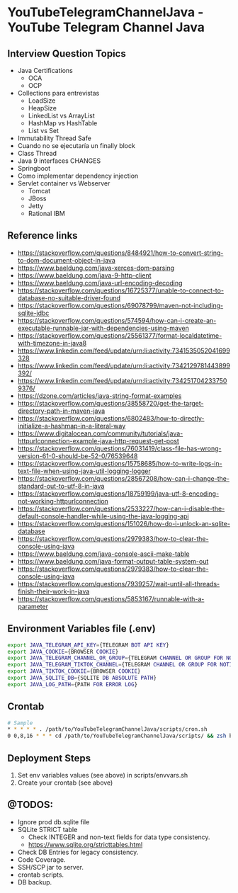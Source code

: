 # YouTubeTelegramChannelJava - YouTube Telegram Channel Java

## Interview Question Topics

- Java Certifications 
  - OCA
  - OCP
- Collections para entrevistas
  - LoadSize
  - HeapSize
  - LinkedList vs ArrayList
  - HashMap vs HashTable
  - List vs Set
- Immutability Thread Safe
- Cuando no se ejecutaría un finally block
- Class Thread
- Java 9 interfaces CHANGES
- Springboot
- Como implementar dependency injection
- Servlet container vs Webserver
  - Tomcat
  - JBoss
  - Jetty
  - Rational IBM

## Reference links
- https://stackoverflow.com/questions/8484921/how-to-convert-string-to-dom-document-object-in-java
- https://www.baeldung.com/java-xerces-dom-parsing
- https://www.baeldung.com/java-9-http-client
- https://www.baeldung.com/java-url-encoding-decoding
- https://stackoverflow.com/questions/16725377/unable-to-connect-to-database-no-suitable-driver-found
- https://stackoverflow.com/questions/69078799/maven-not-including-sqlite-jdbc
- https://stackoverflow.com/questions/574594/how-can-i-create-an-executable-runnable-jar-with-dependencies-using-maven
- https://stackoverflow.com/questions/25561377/format-localdatetime-with-timezone-in-java8
- https://www.linkedin.com/feed/update/urn:li:activity:7341535052041699328
- https://www.linkedin.com/feed/update/urn:li:activity:7342129781443899392/
- https://www.linkedin.com/feed/update/urn:li:activity:7342517042337509376/
- https://dzone.com/articles/java-string-format-examples
- https://stackoverflow.com/questions/38558720/get-the-target-directory-path-in-maven-java
- https://stackoverflow.com/questions/6802483/how-to-directly-initialize-a-hashmap-in-a-literal-way
- https://www.digitalocean.com/community/tutorials/java-httpurlconnection-example-java-http-request-get-post
- https://stackoverflow.com/questions/76031419/class-file-has-wrong-version-61-0-should-be-52-0/76539648
- https://stackoverflow.com/questions/15758685/how-to-write-logs-in-text-file-when-using-java-util-logging-logger
- https://stackoverflow.com/questions/28567208/how-can-i-change-the-standard-out-to-utf-8-in-java
- https://stackoverflow.com/questions/18759199/java-utf-8-encoding-not-working-httpurlconnection
- https://stackoverflow.com/questions/2533227/how-can-i-disable-the-default-console-handler-while-using-the-java-logging-api
- https://stackoverflow.com/questions/151026/how-do-i-unlock-an-sqlite-database
- https://stackoverflow.com/questions/2979383/how-to-clear-the-console-using-java
- https://www.baeldung.com/java-console-ascii-make-table
- https://www.baeldung.com/java-format-output-table-system-out
- https://stackoverflow.com/questions/2979383/how-to-clear-the-console-using-java
- https://stackoverflow.com/questions/7939257/wait-until-all-threads-finish-their-work-in-java
- https://stackoverflow.com/questions/5853167/runnable-with-a-parameter

## Environment Variables file (.env)

```sh
export JAVA_TELEGRAM_API_KEY={TELEGRAM BOT API KEY}
export JAVA_COOKIE={BROWSER COOKIE}
export JAVA_TELEGRAM_CHANNEL_OR_GROUP={TELEGRAM CHANNEL OR GROUP FOR NOTIFICATIONS}
export JAVA_TELEGRAM_TIKTOK_CHANNEL={TELEGRAM CHANNEL OR GROUP FOR NOTIFICATIONS}
export JAVA_TIKTOK_COOKIE={BROWSER COOKIE}
export JAVA_SQLITE_DB={SQLITE DB ABSOLUTE PATH}
export JAVA_LOG_PATH={PATH FOR ERROR LOG}
```

## Crontab

```sh
# Sample
* * * * * . /path/to/YouTubeTelegramChannelJava/scripts/cron.sh
0 0,8,16 * * * cd /path/to/YouTubeTelegramChannelJava/scripts/ && zsh backup-db.sh
```

## Deployment Steps
  1) Set env variables values (see above) in scripts/envvars.sh
  2) Create your crontab (see above)

## @TODOS:
- Ignore prod db.sqlite file
- SQLite STRICT table
  - Check INTEGER and non-text fields for data type consistency.
  - https://www.sqlite.org/stricttables.html
- Check DB Entries for legacy consistency.
- Code Coverage.
- SSH/SCP jar to server.
- crontab scripts.
- DB backup.